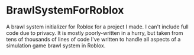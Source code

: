 # BrawlSystemForRoblox
A brawl system initializer for Roblox for a project I made. I can't include full code due to privacy. It is mostly poorly-written in a hurry, but taken from tens of thousands of lines of code I've written to handle all aspects of a simulation game brawl system in Roblox.
